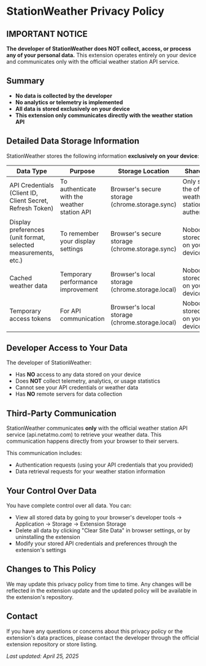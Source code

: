 # StationWeather Privacy Policy

## IMPORTANT NOTICE

**The developer of StationWeather does NOT collect, access, or process any of your personal data.** This extension operates entirely on your device and communicates only with the official weather station API service.

## Summary

- **No data is collected by the developer**
- **No analytics or telemetry is implemented**
- **All data is stored exclusively on your device**
- **This extension only communicates directly with the weather station API**

## Detailed Data Storage Information

StationWeather stores the following information **exclusively on your device**:

| Data Type | Purpose | Storage Location | Shared With |
|-----------|---------|------------------|-------------|
| API Credentials (Client ID, Client Secret, Refresh Token) | To authenticate with the weather station API | Browser's secure storage (chrome.storage.sync) | Only sent to the official weather station API for authentication |
| Display preferences (unit format, selected measurements, etc.) | To remember your display settings | Browser's secure storage (chrome.storage.sync) | Nobody - stored only on your device |
| Cached weather data | Temporary performance improvement | Browser's local storage (chrome.storage.local) | Nobody - stored only on your device |
| Temporary access tokens | For API communication | Browser's local storage (chrome.storage.local) | Nobody - stored only on your device |

## Developer Access to Your Data

The developer of StationWeather:
- Has **NO** access to any data stored on your device
- Does **NOT** collect telemetry, analytics, or usage statistics
- Cannot see your API credentials or weather data
- Has **NO** remote servers for data collection

## Third-Party Communication

StationWeather communicates **only** with the official weather station API service (api.netatmo.com) to retrieve your weather data. This communication happens directly from your browser to their servers.

This communication includes:
- Authentication requests (using your API credentials that you provided)
- Data retrieval requests for your weather station information

## Your Control Over Data

You have complete control over all data. You can:
- View all stored data by going to your browser's developer tools → Application → Storage → Extension Storage
- Delete all data by clicking "Clear Site Data" in browser settings, or by uninstalling the extension
- Modify your stored API credentials and preferences through the extension's settings

## Changes to This Policy

We may update this privacy policy from time to time. Any changes will be reflected in the extension update and the updated policy will be available in the extension's repository.

## Contact

If you have any questions or concerns about this privacy policy or the extension's data practices, please contact the developer through the official extension repository or store listing.

*Last updated: April 25, 2025*